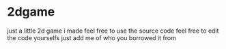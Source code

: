 # 2dgame
just a little 2d game i made 
feel free to use the source code
feel free to edit the code yourselfs just add me of who you borrowed it from 
